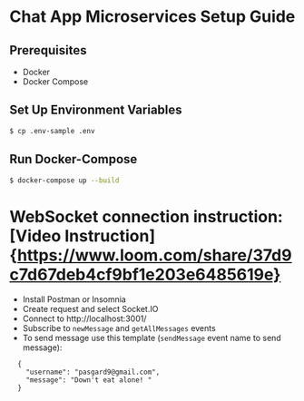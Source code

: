 # Chat App Microservices Setup Guide


## Prerequisites

- Docker
- Docker Compose


## Set Up Environment Variables

```bash
$ cp .env-sample .env
```

## Run Docker-Compose

```bash
$ docker-compose up --build
```


# WebSocket connection instruction: [Video Instruction]{https://www.loom.com/share/37d9c7d67deb4cf9bf1e203e6485619e}

- Install Postman or Insomnia
- Create request and select Socket.IO
- Connect to http://localhost:3001/
- Subscribe to `newMessage` and `getAllMessages` events
- To send message use this template (`sendMessage` event name to send message):
```
  {
    "username": "pasgard9@gmail.com",
    "message": "Down't eat alone! "
  }
```



